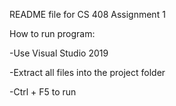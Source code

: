 README file for CS 408 Assignment 1

How to run program:

-Use Visual Studio 2019

-Extract all files into the project folder

-Ctrl + F5 to run
